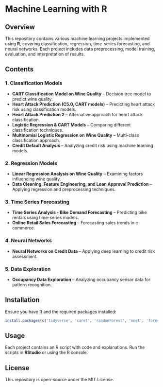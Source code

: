 # Machine Learning with R

## Overview
This repository contains various machine learning projects implemented using **R**, covering classification, regression, time-series forecasting, and neural networks. Each project includes data preprocessing, model training, evaluation, and interpretation of results.

## Contents
### 1. Classification Models
- **CART Classification Model on Wine Quality** – Decision tree model to predict wine quality.
- **Heart Attack Prediction (C5.0, CART models)** – Predicting heart attack risk using classification models.
- **Heart Attack Prediction 2** – Alternative approach for heart attack classification.
- **Logistic Regression & CART Models** – Comparing different classification techniques.
- **Multinomial Logistic Regression on Wine Quality** – Multi-class classification approach.
- **Credit Default Analysis** – Analyzing credit risk using machine learning models.

### 2. Regression Models
- **Linear Regression Analysis on Wine Quality** – Examining factors influencing wine quality.
- **Data Cleaning, Feature Engineering, and Loan Approval Prediction** – Applying regression and preprocessing techniques.

### 3. Time Series Forecasting
- **Time Series Analysis - Bike Demand Forecasting** – Predicting bike rentals using time-series models.
- **Online Retail Sales Forecasting** – Forecasting sales trends in e-commerce.

### 4. Neural Networks
- **Neural Networks on Credit Data** – Applying deep learning to credit risk assessment.

### 5. Data Exploration
- **Occupancy Data Exploration** – Analyzing occupancy sensor data for pattern recognition.

## Installation
Ensure you have R and the required packages installed:
```r
install.packages(c('tidyverse', 'caret', 'randomForest', 'nnet', 'forecast'))
```

## Usage
Each project contains an R script with code and explanations. Run the scripts in **RStudio** or using the R console.

## License
This repository is open-source under the MIT License.
